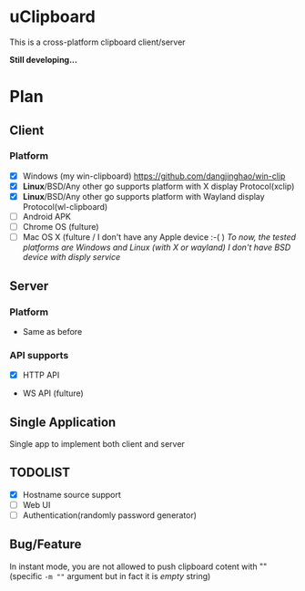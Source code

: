 # uClipboard
This is a cross-platform clipboard client/server

**Still developing...**

# Plan
## Client 
### Platform
- [x] Windows (my win-clipboard) https://github.com/dangjinghao/win-clip
- [x] **Linux**/BSD/Any other go supports platform with X display Protocol(xclip)
- [x] **Linux**/BSD/Any other go supports platform with Wayland display Protocol(wl-clipboard)
- [ ] Android APK
- [ ] Chrome OS (fulture)
- [ ] Mac OS X (fulture / I don't have any Apple device :-( )
*To now, the tested platforms are Windows and Linux (with X or wayland) I don't have BSD device with disply service*
## Server
### Platform
- Same as before 
### API supports
- [x] HTTP API
- WS API (fulture)

## Single Application
Single app to implement both client and server

## TODOLIST
- [x] Hostname source support
- [ ] Web UI
- [ ] Authentication(randomly password generator)
## Bug/Feature
In instant mode, you are not allowed to push clipboard cotent with "" (specific `-m ""` argument but in fact it is *empty* string)